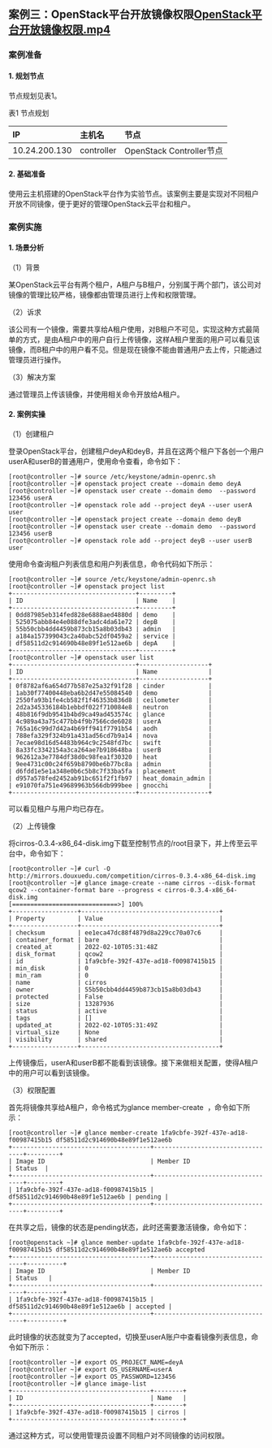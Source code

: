 ## 案例三：OpenStack平台开放镜像权限[OpenStack平台开放镜像权限.mp4](https://fdfs.douxuedu.com/group1/M00/00/4A/wKggBmIq2suEafzIAAAAAGnzh9g759.mp4)

### 案例准备

#### 1. 规划节点

节点规划见表1。

表1 节点规划

| **IP**        | **主机名** | **节点**                 |
| :------------ | :--------- | :----------------------- |
| 10.24.200.130 | controller | OpenStack Controller节点 |

#### 2. 基础准备

使用云主机搭建的OpenStack平台作为实验节点。该案例主要是实现对不同租户开放不同镜像，便于更好的管理OpenStack云平台和租户。

### 案例实施

#### 1. 场景分析

（1）背景

某OpenStack云平台有两个租户，A租户与B租户，分别属于两个部门，该公司对镜像的管理比较严格，镜像都由管理员进行上传和权限管理。

（2）诉求

该公司有一个镜像，需要共享给A租户使用，对B租户不可见，实现这种方式最简单的方式，是由A租户中的用户自行上传镜像，这样A租户里面的用户可以看见该镜像，而B租户中的用户看不见。但是现在镜像不能由普通用户去上传，只能通过管理员进行操作。

（3）解决方案

通过管理员上传该镜像，并使用相关命令开放给A租户。

#### 2. 案例实操

（1）创建租户

登录OpenStack平台，创建租户deyA和deyB，并且在这两个租户下各创一个用户userA和userB的普通用户，使用命令查看，命令如下：

```
[root@controller ~]# source /etc/keystone/admin-openrc.sh
[root@controller ~]# openstack project create --domain demo deyA
[root@controller ~]# openstack user create --domain demo  --password 123456 userA
[root@controller ~]# openstack role add --project deyA --user userA user
[root@controller ~]# openstack project create --domain demo deyB
[root@controller ~]# openstack user create --domain demo  --password 123456 userB
[root@controller ~]# openstack role add --project deyB --user userB user
```

使用命令查询租户列表信息和用户列表信息，命令代码如下所示：

```
[root@controller ~]# source /etc/keystone/admin-openrc.sh 
[root@controller ~]# openstack project list
+----------------------------------+---------+
| ID                               | Name    |
+----------------------------------+---------+
| 0dd87985eb314fed828e6888aed4880d | demo    |
| 525075abb84e4e088dfe3adc4da61e72 | depB    |
| 55b50cbb4dd4459b873cb15a8b03db43 | admin   |
| a184a157399043c2a40abc52df0459a2 | service |
| df58511d2c914690b48e89f1e512ae6b | depA    |
+----------------------------------+---------+
[root@controller ~]# openstack user list
+----------------------------------+-------------------+
| ID                               | Name              |
+----------------------------------+-------------------+
| 0f8782af6a654d77b587e25a32f91f28 | cinder            |
| 1ab30f77400448eba6b2d47e55084540 | demo              |
| 2550fa93b1fe4cb582f1f46353b836d8 | ceilometer        |
| 2d2a345336184b1ebbdf022f710084e8 | neutron           |
| 48b816f9db9541b4bd9ca49ad453574c | glance            |
| 4c989a43a75c477bb4f9b7566cde6028 | userA             |
| 765a16c99d7d42a4b69ff941f7791b54 | aodh              |
| 788efa329f324b91a431ad56cd7b9a14 | nova              |
| 7ecae98d16d54483b964c9c2548fd7bc | swift             |
| 8a33fc3342154a3ca264ae7b918648ba | userB             |
| 962612a3e7784df38d0c98fea1f30320 | heat              |
| 9ee4731c00c24f659b8790be6b77bc8a | admin             |
| d6fdd1e5e1a348e0b6c5b8c7f33ba5fa | placement         |
| d957a578fed2452ab91bc651f2f1fb97 | heat_domain_admin |
| e91070fa751e49689963b566db999bee | gnocchi           |
+----------------------------------+-------------------+
```

可以看见租户与用户均已存在。

（2）上传镜像

将cirros-0.3.4-x86_64-disk.img下载至控制节点的/root目录下，并上传至云平台中，命令如下：

```
[root@controller ~]# curl -O  http://mirrors.douxuedu.com/competition/cirros-0.3.4-x86_64-disk.img
[root@controller ~]# glance image-create --name cirros --disk-format qcow2 --container-format bare --progress < cirros-0.3.4-x86_64-disk.img 
[=============================>] 100%
+------------------+--------------------------------------+
| Property         | Value                                |
+------------------+--------------------------------------+
| checksum         | ee1eca47dc88f4879d8a229cc70a07c6     |
| container_format | bare                                 |
| created_at       | 2022-02-10T05:31:48Z                 |
| disk_format      | qcow2                                |
| id               | 1fa9cbfe-392f-437e-ad18-f00987415b15 |
| min_disk         | 0                                    |
| min_ram          | 0                                    |
| name             | cirros                               |
| owner            | 55b50cbb4dd4459b873cb15a8b03db43     |
| protected        | False                                |
| size             | 13287936                             |
| status           | active                               |
| tags             | []                                   |
| updated_at       | 2022-02-10T05:31:49Z                 |
| virtual_size     | None                                 |
| visibility       | shared                               |
+------------------+--------------------------------------+
```

上传镜像后，userA和userB都不能看到该镜像。接下来做相关配置，使得A租户中的用户可以看到该镜像。

（3）权限配置

首先将镜像共享给A租户，命令格式为glance member-create <image id> <project id>，命令如下所示：

```
[root@controller ~]# glance member-create 1fa9cbfe-392f-437e-ad18-f00987415b15 df58511d2c914690b48e89f1e512ae6b
+--------------------------------------+----------------------------------+---------+
| Image ID                             | Member ID                        | Status  |
+--------------------------------------+----------------------------------+---------+
| 1fa9cbfe-392f-437e-ad18-f00987415b15 | df58511d2c914690b48e89f1e512ae6b | pending |
+--------------------------------------+----------------------------------+---------+
```

在共享之后，镜像的状态是pending状态，此时还需要激活镜像，命令如下：

```
[root@openstack ~]# glance member-update 1fa9cbfe-392f-437e-ad18-f00987415b15 df58511d2c914690b48e89f1e512ae6b accepted
+--------------------------------------+----------------------------------+----------+
| Image ID                             | Member ID                        | Status   |
+--------------------------------------+----------------------------------+----------+
| 1fa9cbfe-392f-437e-ad18-f00987415b15 | df58511d2c914690b48e89f1e512ae6b | accepted |
+--------------------------------------+----------------------------------+----------+
```

此时镜像的状态就变为了accepted，切换至userA账户中查看镜像列表信息，命令如下所示：

```
[root@controller ~]# export OS_PROJECT_NAME=deyA
[root@controller ~]# export OS_USERNAME=userA
[root@controller ~]# export OS_PASSWORD=123456
[root@controller ~]# glance image-list
+--------------------------------------+--------+
| ID                                   | Name   |
+--------------------------------------+--------+
| 1fa9cbfe-392f-437e-ad18-f00987415b15 | cirros |
+--------------------------------------+--------+
```

通过这种方式，可以使用管理员设置不同租户对不同镜像的访问权限。